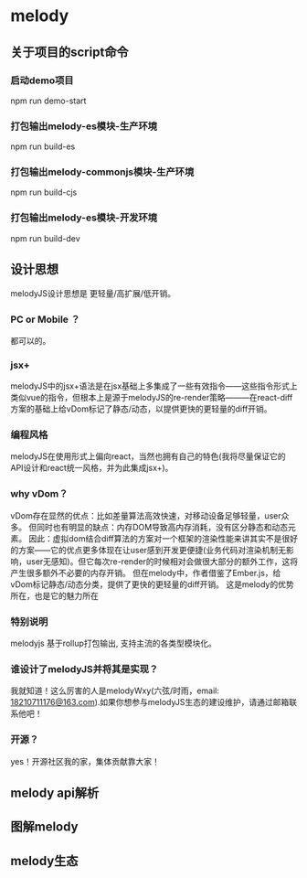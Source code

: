 # melody

## 关于项目的script命令

### 启动demo项目

npm run demo-start

### 打包输出melody-es模块-生产环境

npm run build-es

### 打包输出melody-commonjs模块-生产环境

npm run build-cjs

### 打包输出melody-es模块-开发环境
npm run build-dev

## 设计思想

melodyJS设计思想是 更轻量/高扩展/低开销。

### PC or Mobile ？

都可以的。

### jsx+

melodyJS中的jsx+语法是在jsx基础上多集成了一些有效指令——这些指令形式上类似vue的指令，但根本上是源于melodyJS的re-render策略———在react-diff方案的基础上给vDom标记了静态/动态，以提供更快的更轻量的diff开销。 

### 编程风格

melodyJS在使用形式上偏向react，当然也拥有自己的特色(我将尽量保证它的API设计和react统一风格，并为此集成jsx+)。

### why vDom？
vDom存在显然的优点：比如差量算法高效快速，对移动设备足够轻量，user众多。
但同时也有明显的缺点：内存DOM导致高内存消耗，没有区分静态和动态元素。
因此：虚拟dom结合diff算法的方案对一个框架的渲染性能来讲其实不是很好的方案——它的优点更多体现在让user感到开发更便捷(业务代码对渲染机制无影响，user无感知)。但它每次re-render的时候相对会做很大部分的额外工作，这将产生很多额外不必要的内存开销。
但在melody中，作者借鉴了Ember.js，给vDom标记静态/动态分类，提供了更快的更轻量的diff开销。 
这是melody的优势所在，也是它的魅力所在

### 特别说明

melodyjs 基于rollup打包输出, 支持主流的各类型模块化。

### 谁设计了melodyJS并将其是实现？

我就知道！这么厉害的人是melodyWxy(六弦/时雨，email: 18210711176@163.com).如果你想参与melodyJS生态的建设维护，请通过邮箱联系他吧！

### 开源？
yes！开源社区我的家，集体贡献靠大家！

## melody api解析

## 图解melody

## melody生态